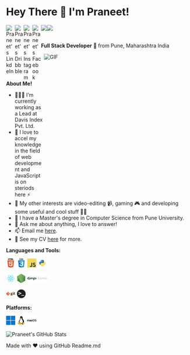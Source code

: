 
<h1> Hey There 👋 I'm Praneet!</h1>
<a href="https://www.linkedin.com/in/praneet-jaiswal-b9524516b/">
  <img align="left" alt="Praneet's LinkdeIn" width="24px" src="https://cdn.jsdelivr.net/npm/simple-icons@v3/icons/linkedin.svg" />
</a>

<a href="https://www.dribbble.com/kaname/">
  <img align="left" alt="Praneet's Dribbble" width="24px" src="https://cdn.jsdelivr.net/npm/simple-icons@3.13.0/icons/dribbble.svg" />
 </a>
 
<a href="https://www.instagram.com/codenamekaname/">
  <img align="left" alt="Praneet's Instagram" width="24px" src="https://cdn.jsdelivr.net/npm/simple-icons@v3/icons/instagram.svg" />
</a>
<a href="https://www.facebook.com/Zen.wisteria14">
  <img align="left" alt="Praneet's Facebook" width="24px" src="https://cdn.jsdelivr.net/npm/simple-icons@v3/icons/facebook.svg" />
</a>
<img src="https://komarev.com/ghpvc/?username=DawnSpark7&color=blueviolet" align="left">
<img src="https://www.codewars.com/users/Kaname_Kun7/badges/large" align="left">
<br />
<br />

**Full Stack Developer** 🚀 from Pune, Maharashtra India 

  <img align="right" alt="GIF" height="400rem" width="400rem" src="https://i.ibb.co/g3F0wjt/mirage-pale.png" />

**About Me!**

- 👨🏽‍💻 I’m currently working as a Lead at Davis Index Pvt. Ltd.
- 🌱 I love to accel my knowledge in the field of web development and JavaScript is on steriods here ⚡
- 🤔 My other interests are video-editing 📹, gaming 🎮 and developing some useful and cool stuff 👨‍💻
- 💼 I have a Master's degree in Computer Science from Pune University.
- 💬 Ask me about anything, I love to answer!
- 📫 Email me [here](mailto:praneetj29@outlook.com).
- 📝 See my CV [here](https://www.linkedin.com/resume-builder/urn:li:fs_memberResume:21915489/) for more.


**Languages and Tools:**  

<code><img height="25" src="https://raw.githubusercontent.com/github/explore/80688e429a7d4ef2fca1e82350fe8e3517d3494d/topics/html/html.png"></code>
<code><img height="25" src="https://raw.githubusercontent.com/github/explore/80688e429a7d4ef2fca1e82350fe8e3517d3494d/topics/css/css.png"></code>
<code><img height="25" src="https://raw.githubusercontent.com/github/explore/80688e429a7d4ef2fca1e82350fe8e3517d3494d/topics/javascript/javascript.png"></code>
<code><img height="25" src="https://raw.githubusercontent.com/github/explore/80688e429a7d4ef2fca1e82350fe8e3517d3494d/topics/python/python.png"></code>

<code><img height="25" src="https://raw.githubusercontent.com/github/explore/80688e429a7d4ef2fca1e82350fe8e3517d3494d/topics/react/react.png"></code>
<code><img height="25" src="https://raw.githubusercontent.com/github/explore/80688e429a7d4ef2fca1e82350fe8e3517d3494d/topics/nodejs/nodejs.png"></code>
<code><img height="25" src="https://raw.githubusercontent.com/github/explore/80688e429a7d4ef2fca1e82350fe8e3517d3494d/topics/django/django.png"></code>
<code><img height="25" src="https://raw.githubusercontent.com/github/explore/80688e429a7d4ef2fca1e82350fe8e3517d3494d/topics/express/express.png"></code>

<code><img height="25" src="https://raw.githubusercontent.com/github/explore/80688e429a7d4ef2fca1e82350fe8e3517d3494d/topics/git/git.png"></code>
<code><img height="25" src="https://raw.githubusercontent.com/github/explore/80688e429a7d4ef2fca1e82350fe8e3517d3494d/topics/terminal/terminal.png"></code>

**Platforms:** 

<code><img height="25" src="https://raw.githubusercontent.com/github/explore/80688e429a7d4ef2fca1e82350fe8e3517d3494d/topics/windows/windows.png"></code>
<code><img height="25" src="https://raw.githubusercontent.com/github/explore/80688e429a7d4ef2fca1e82350fe8e3517d3494d/topics/linux/linux.png"></code>
<code><img height="25" src="https://raw.githubusercontent.com/github/explore/80688e429a7d4ef2fca1e82350fe8e3517d3494d/topics/macos/macos.png"></code>

<img src="https://github-readme-stats.vercel.app/api?username=DawnSpark7" alt="Praneet's GitHub Stats">

Made with ♥ using GitHub Readme.md

